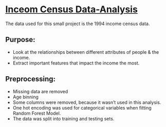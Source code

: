 # [Inceom Census Data-Analysis](https://archive.ics.uci.edu/ml/datasets/Census+Income)
The data used for this small project is the 1994 income census data.
## Purpose:
* Look at the relationships between different attributes of people & the income.
* Extract important features that impact the income the most.
## Preprocessing:
*	Missing data are removed
*	Age binning
*	Some columns were removed, because it wasn’t used in this analysis.
*	One hot encoding was used for categorical variables when fitting Random Forest Model.
*	The data was split into training and testing sets.
